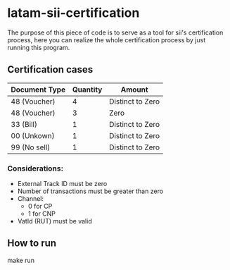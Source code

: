 # latam-sii-certification

The purpose of this piece of code is to serve as a tool for sii's certification process, here you can realize the whole certification process by just running this program.

## Certification cases

| Document Type | Quantity | Amount           |
|---------------|----------|------------------|
| 48 (Voucher)  | 4        | Distinct to Zero |
| 48 (Voucher)  | 3        | Zero             |
| 33 (Bill)     | 1        | Distinct to Zero |
| 00 (Unkown)   | 1        | Distinct to Zero |
| 99 (No sell)  | 1        | Distinct to Zero |

### Considerations: 
- External Track ID must be zero
- Number of transactions must be greater than zero
- Channel:
    - 0 for CP
    - 1 for CNP
- VatId (RUT) must be valid 

## How to run 

make run
